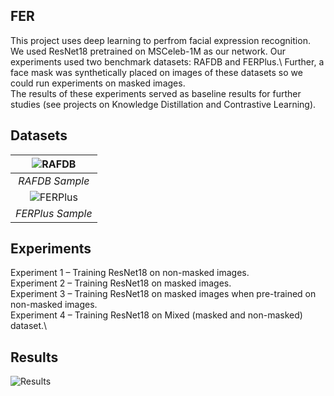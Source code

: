 ## FER
This project uses deep learning to perfrom facial expression recognition. We used ResNet18 pretrained on MSCeleb-1M as our
network. Our experiments used two benchmark datasets: RAFDB and FERPlus.\ 
Further, a face mask was synthetically placed on images of these datasets so we could run experiments on masked images.\
The results of these experiments served as baseline results for further studies (see projects on Knowledge Distillation and 
Contrastive Learning). 

## Datasets

|![RAFDB](https://user-images.githubusercontent.com/64302305/172004582-54011bb9-b6f9-4bd3-a8cb-50ab98079a4d.jpg)|
|:--:| 
| *RAFDB Sample* |
|![FERPlus](https://user-images.githubusercontent.com/64302305/172004587-f89c0de5-0b63-4437-a867-abba32d7eb85.jpg)|
| *FERPlus Sample* |
## Experiments

Experiment 1 – Training ResNet18 on non-masked images.\
Experiment 2 – Training ResNet18 on masked images.\
Experiment 3 – Training ResNet18 on masked images when pre-trained on non-masked images.\
Experiment 4 – Training ResNet18 on Mixed (masked and non-masked) dataset.\

## Results

![Results](https://user-images.githubusercontent.com/64302305/172006032-c532c2a3-666f-4d7a-884a-85b7b521610a.jpg)

